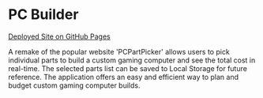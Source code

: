 ﻿# PC Builder
[Deployed Site on GitHub Pages](https://mcohen2000.github.io/pc-builder-vanilla/)
 
 A remake of the popular website 'PCPartPicker' allows users to pick individual parts
to build a custom gaming computer and see the total cost in real-time. The selected
parts list can be saved to Local Storage for future reference. The application offers
an easy and efficient way to plan and budget custom gaming computer builds.
